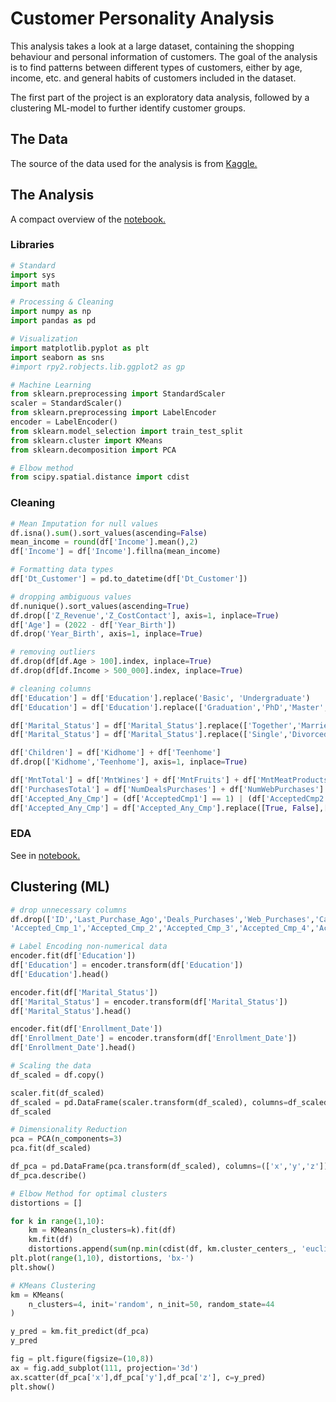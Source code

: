 # Customer Personality Analysis

This analysis takes a look at a large dataset, containing the shopping behaviour and personal information of customers. The goal of the analysis is to find patterns between different types of customers, either by age, income, etc. and general habits of customers included in the dataset.

The first part of the project is an exploratory data analysis, followed by a clustering ML-model to further identify customer groups.

## The Data

The source of the data used for the analysis is from [Kaggle.](https://www.kaggle.com/imakash3011/customer-personality-analysis)

## The Analysis

A compact overview of the [notebook.](https://github.com/zangerls/Customer-Personality-Analysis/blob/main/main.ipynb)

### Libraries

```python
# Standard
import sys
import math

# Processing & Cleaning
import numpy as np
import pandas as pd

# Visualization
import matplotlib.pyplot as plt
import seaborn as sns
#import rpy2.robjects.lib.ggplot2 as gp

# Machine Learning
from sklearn.preprocessing import StandardScaler
scaler = StandardScaler()
from sklearn.preprocessing import LabelEncoder
encoder = LabelEncoder()
from sklearn.model_selection import train_test_split
from sklearn.cluster import KMeans
from sklearn.decomposition import PCA

# Elbow method
from scipy.spatial.distance import cdist
```

### Cleaning

```python
# Mean Imputation for null values
df.isna().sum().sort_values(ascending=False)
mean_income = round(df['Income'].mean(),2)
df['Income'] = df['Income'].fillna(mean_income)
```

```python
# Formatting data types
df['Dt_Customer'] = pd.to_datetime(df['Dt_Customer'])
```

```python
# dropping ambiguous values
df.nunique().sort_values(ascending=True)
df.drop(['Z_Revenue','Z_CostContact'], axis=1, inplace=True)
df['Age'] = (2022 - df['Year_Birth'])
df.drop('Year_Birth', axis=1, inplace=True)
```

```python
# removing outliers
df.drop(df[df.Age > 100].index, inplace=True)
df.drop(df[df.Income > 500_000].index, inplace=True)
```

```python
# cleaning columns
df['Education'] = df['Education'].replace('Basic', 'Undergraduate')
df['Education'] = df['Education'].replace(['Graduation','PhD','Master','2n Cycle'], 'Postgraduate')

df['Marital_Status'] = df['Marital_Status'].replace(['Together','Married'],'Relationship')
df['Marital_Status'] = df['Marital_Status'].replace(['Single','Divorced','Widow','Alone','Absurd','YOLO'], 'Single')

df['Children'] = df['Kidhome'] + df['Teenhome']
df.drop(['Kidhome','Teenhome'], axis=1, inplace=True)

df['MntTotal'] = df['MntWines'] + df['MntFruits'] + df['MntMeatProducts'] + df['MntFishProducts'] + df['MntSweetProducts'] + df['MntGoldProds']
df['PurchasesTotal'] = df['NumDealsPurchases'] + df['NumWebPurchases'] + df['NumCatalogPurchases'] + df['NumStorePurchases']
df['Accepted_Any_Cmp'] = (df['AcceptedCmp1'] == 1) | (df['AcceptedCmp2'] == 1) | (df['AcceptedCmp3'] == 1) | (df['AcceptedCmp4'] == 1) | (df['AcceptedCmp5'] == 1)
df['Accepted_Any_Cmp'] = df['Accepted_Any_Cmp'].replace([True, False],[1,0])
```

### EDA

See in [notebook.](https://github.com/zangerls/Customer-Personality-Analysis/blob/main/main.ipynb)

## Clustering (ML)

```python
# drop unnecessary columns
df.drop(['ID','Last_Purchase_Ago','Deals_Purchases','Web_Purchases','Catalog_Purchases','Store_Purchases',
'Accepted_Cmp_1','Accepted_Cmp_2','Accepted_Cmp_3','Accepted_Cmp_4','Accepted_Cmp_5','Did_Complain','Accepted_Any_Cmp'], 1, inplace=True)
```

```python
# Label Encoding non-numerical data
encoder.fit(df['Education'])
df['Education'] = encoder.transform(df['Education'])
df['Education'].head()

encoder.fit(df['Marital_Status'])
df['Marital_Status'] = encoder.transform(df['Marital_Status'])
df['Marital_Status'].head()

encoder.fit(df['Enrollment_Date'])
df['Enrollment_Date'] = encoder.transform(df['Enrollment_Date'])
df['Enrollment_Date'].head()
```

```python
# Scaling the data
df_scaled = df.copy()

scaler.fit(df_scaled)
df_scaled = pd.DataFrame(scaler.transform(df_scaled), columns=df_scaled.columns)
df_scaled
```

```python
# Dimensionality Reduction
pca = PCA(n_components=3)
pca.fit(df_scaled)

df_pca = pd.DataFrame(pca.transform(df_scaled), columns=(['x','y','z']))
df_pca.describe()
```

```python
# Elbow Method for optimal clusters
distortions = []

for k in range(1,10):
    km = KMeans(n_clusters=k).fit(df)
    km.fit(df)
    distortions.append(sum(np.min(cdist(df, km.cluster_centers_, 'euclidean'), axis=1)) / df.shape[0])
plt.plot(range(1,10), distortions, 'bx-')
plt.show()
```

```python
# KMeans Clustering
km = KMeans(
    n_clusters=4, init='random', n_init=50, random_state=44
)

y_pred = km.fit_predict(df_pca)
y_pred

fig = plt.figure(figsize=(10,8))
ax = fig.add_subplot(111, projection='3d')
ax.scatter(df_pca['x'],df_pca['y'],df_pca['z'], c=y_pred)
plt.show()
```
